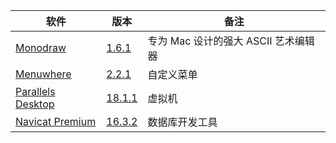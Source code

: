 | 软件                                                                   | 版本                                                                                                                    | 备注                                 |
| ---------------------------------------------------------------------- | ----------------------------------------------------------------------------------------------------------------------- | ------------------------------------ |
| [Monodraw](https://monodraw.helftone.com/)                             | [1.6.1](https://github.com/testpatch/APP-macOS/releases/download/Monodraw_1.6.1/Monodraw_1.6.1.7z)                      | 专为 Mac 设计的强大 ASCII 艺术编辑器 |
| [Menuwhere](https://manytricks.com/menuwhere/)                         | [2.2.1](https://github.com/testpatch/APP-macOS/releases/download/Menuwhere_2.2.1/Menuwhere_2.2.1.7z)                    | 自定义菜单                           |
| [Parallels Desktop](https://www.parallels.com/products/desktop/)       | [18.1.1](https://github.com/testpatch/APP-macOS/releases/download/ParallelsDesktop_18.1.1/ParallelsDesktop_18.1.1.7z)   | 虚拟机                               |
| [Navicat Premium](https://www.navicat.com.cn/products/navicat-premium) | [16.3.2](https://github.com/testpatch/APP-macOS/releases/download/NavicatPremium_16.3.2_CN/NavicatPremium_16.3.2_CN.7z) | 数据库开发工具                       |
